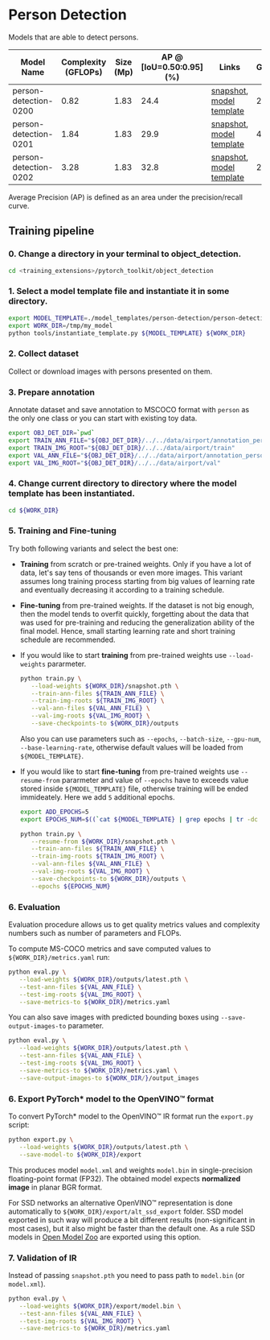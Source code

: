 # Person Detection

Models that are able to detect persons.

| Model Name | Complexity (GFLOPs) | Size (Mp) | AP @ [IoU=0.50:0.95] (%) | Links | GPU_NUM |
| --- | --- | --- | --- | --- | --- |
| person-detection-0200 | 0.82 | 1.83 | 24.4 | [snapshot](https://download.01.org/opencv/openvino_training_extensions/models/object_detection/v2/person-detection-0200-1.pth), [model template](./person-detection-0200/template.yaml) | 2 |
| person-detection-0201 | 1.84 | 1.83 | 29.9 | [snapshot](https://download.01.org/opencv/openvino_training_extensions/models/object_detection/v2/person-detection-0201-1.pth), [model template](./person-detection-0201/template.yaml) | 4 |
| person-detection-0202 | 3.28 | 1.83 | 32.8 | [snapshot](https://download.01.org/opencv/openvino_training_extensions/models/object_detection/v2/person-detection-0202-1.pth), [model template](./person-detection-0202/template.yaml) | 2 |

Average Precision (AP) is defined as an area under the precision/recall curve.

## Training pipeline

### 0. Change a directory in your terminal to object_detection.

```bash
cd <training_extensions>/pytorch_toolkit/object_detection
```

### 1. Select a model template file and instantiate it in some directory.

```bash
export MODEL_TEMPLATE=./model_templates/person-detection/person-detection-0200/template.yaml
export WORK_DIR=/tmp/my_model
python tools/instantiate_template.py ${MODEL_TEMPLATE} ${WORK_DIR}
```

### 2. Collect dataset

Collect or download images with persons presented on them.

### 3. Prepare annotation

Annotate dataset and save annotation to MSCOCO format with `person` as the only one class or you can start with existing toy data.

```bash
export OBJ_DET_DIR=`pwd`
export TRAIN_ANN_FILE="${OBJ_DET_DIR}/../../data/airport/annotation_person_train.json"
export TRAIN_IMG_ROOT="${OBJ_DET_DIR}/../../data/airport/train"
export VAL_ANN_FILE="${OBJ_DET_DIR}/../../data/airport/annotation_person_val.json"
export VAL_IMG_ROOT="${OBJ_DET_DIR}/../../data/airport/val"
```

### 4. Change current directory to directory where the model template has been instantiated.

```bash
cd ${WORK_DIR}
```

### 5. Training and Fine-tuning

Try both following variants and select the best one:

   * **Training** from scratch or pre-trained weights. Only if you have a lot of data, let's say tens of thousands or even more images. This variant assumes long training process starting from big values of learning rate and eventually decreasing it according to a training schedule.
   * **Fine-tuning** from pre-trained weights. If the dataset is not big enough, then the model tends to overfit quickly, forgetting about the data that was used for pre-training and reducing the generalization ability of the final model. Hence, small starting learning rate and short training schedule are recommended.

   * If you would like to start **training** from pre-trained weights use `--load-weights` pararmeter.

      ```bash
      python train.py \
         --load-weights ${WORK_DIR}/snapshot.pth \
         --train-ann-files ${TRAIN_ANN_FILE} \
         --train-img-roots ${TRAIN_IMG_ROOT} \
         --val-ann-files ${VAL_ANN_FILE} \
         --val-img-roots ${VAL_IMG_ROOT} \
         --save-checkpoints-to ${WORK_DIR}/outputs
      ```

      Also you can use parameters such as `--epochs`, `--batch-size`, `--gpu-num`, `--base-learning-rate`, otherwise default values will be loaded from `${MODEL_TEMPLATE}`.

   * If you would like to start **fine-tuning** from pre-trained weights use `--resume-from` pararmeter and value of `--epochs` have to exceeds value stored inside `${MODEL_TEMPLATE}` file, otherwise training will be ended immideately. Here we add `5` additional epochs.

      ```bash
      export ADD_EPOCHS=5
      export EPOCHS_NUM=$((`cat ${MODEL_TEMPLATE} | grep epochs | tr -dc '0-9'` + ${ADD_EPOCHS}))

      python train.py \
         --resume-from ${WORK_DIR}/snapshot.pth \
         --train-ann-files ${TRAIN_ANN_FILE} \
         --train-img-roots ${TRAIN_IMG_ROOT} \
         --val-ann-files ${VAL_ANN_FILE} \
         --val-img-roots ${VAL_IMG_ROOT} \
         --save-checkpoints-to ${WORK_DIR}/outputs \
         --epochs ${EPOCHS_NUM}
      ```

### 6. Evaluation

Evaluation procedure allows us to get quality metrics values and complexity numbers such as number of parameters and FLOPs.

To compute MS-COCO metrics and save computed values to `${WORK_DIR}/metrics.yaml` run:

```bash
python eval.py \
   --load-weights ${WORK_DIR}/outputs/latest.pth \
   --test-ann-files ${VAL_ANN_FILE} \
   --test-img-roots ${VAL_IMG_ROOT} \
   --save-metrics-to ${WORK_DIR}/metrics.yaml
```

You can also save images with predicted bounding boxes using `--save-output-images-to` parameter.

```bash
python eval.py \
   --load-weights ${WORK_DIR}/outputs/latest.pth \
   --test-ann-files ${VAL_ANN_FILE} \
   --test-img-roots ${VAL_IMG_ROOT} \
   --save-metrics-to ${WORK_DIR}/metrics.yaml \
   --save-output-images-to ${WORK_DIR/}/output_images
```

### 6. Export PyTorch\* model to the OpenVINO™ format

To convert PyTorch\* model to the OpenVINO™ IR format run the `export.py` script:

```bash
python export.py \
   --load-weights ${WORK_DIR}/outputs/latest.pth \
   --save-model-to ${WORK_DIR}/export
```

This produces model `model.xml` and weights `model.bin` in single-precision floating-point format
(FP32). The obtained model expects **normalized image** in planar BGR format.

For SSD networks an alternative OpenVINO™ representation is done automatically to `${WORK_DIR}/export/alt_ssd_export` folder.
SSD model exported in such way will produce a bit different results (non-significant in most cases),
but it also might be faster than the default one. As a rule SSD models in [Open Model Zoo](https://github.com/opencv/open_model_zoo/) are exported using this option.

### 7. Validation of IR

Instead of passing `snapshot.pth` you need to pass path to `model.bin` (or `model.xml`).

```bash
python eval.py \
   --load-weights ${WORK_DIR}/export/model.bin \
   --test-ann-files ${VAL_ANN_FILE} \
   --test-img-roots ${VAL_IMG_ROOT} \
   --save-metrics-to ${WORK_DIR}/metrics.yaml
```

